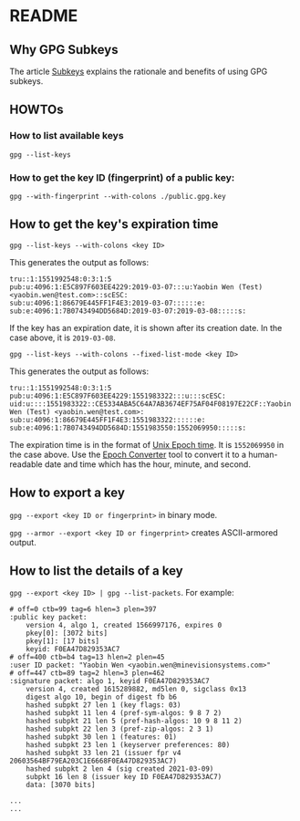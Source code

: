 # README

## Why GPG Subkeys

The article [Subkeys](https://wiki.debian.org/Subkeys) explains the rationale and benefits of using GPG subkeys.

## HOWTOs

### How to list available keys

`gpg --list-keys`

### How to get the key ID (fingerprint) of a public key:

`gpg --with-fingerprint --with-colons ./public.gpg.key`

## How to get the key's expiration time

`gpg --list-keys --with-colons <key ID>`

This generates the output as follows:

```
tru::1:1551992548:0:3:1:5
pub:u:4096:1:E5C897F603EE4229:2019-03-07:::u:Yaobin Wen (Test) <yaobin.wen@test.com>::scESC:
sub:u:4096:1:86679E445FF1F4E3:2019-03-07::::::e:
sub:e:4096:1:7B0743494DD5684D:2019-03-07:2019-03-08:::::s:
```

If the key has an expiration date, it is shown after its creation date. In the case above, it is `2019-03-08`.

`gpg --list-keys --with-colons --fixed-list-mode <key ID>`

This generates the output as follows:

```
tru::1:1551992548:0:3:1:5
pub:u:4096:1:E5C897F603EE4229:1551983322:::u:::scESC:
uid:u::::1551983322::CE5334ABA5C64A7AB3674EF75AF04F08197E22CF::Yaobin Wen (Test) <yaobin.wen@test.com>:
sub:u:4096:1:86679E445FF1F4E3:1551983322::::::e:
sub:e:4096:1:7B0743494DD5684D:1551983550:1552069950:::::s:
```

The expiration time is in the format of [Unix Epoch time](https://en.wikipedia.org/wiki/Unix_time). It is `1552069950` in the case above. Use the [Epoch Converter](https://www.epochconverter.com/) tool to convert it to a human-readable date and time which has the hour, minute, and second.

## How to export a key

`gpg --export <key ID or fingerprint>`  in binary mode.

`gpg --armor --export <key ID or fingerprint>` creates ASCII-armored output.

## How to list the details of a key

`gpg --export <key ID> | gpg --list-packets`. For example:

```
# off=0 ctb=99 tag=6 hlen=3 plen=397
:public key packet:
	version 4, algo 1, created 1566997176, expires 0
	pkey[0]: [3072 bits]
	pkey[1]: [17 bits]
	keyid: F0EA47D829353AC7
# off=400 ctb=b4 tag=13 hlen=2 plen=45
:user ID packet: "Yaobin Wen <yaobin.wen@minevisionsystems.com>"
# off=447 ctb=89 tag=2 hlen=3 plen=462
:signature packet: algo 1, keyid F0EA47D829353AC7
	version 4, created 1615289882, md5len 0, sigclass 0x13
	digest algo 10, begin of digest fb b6
	hashed subpkt 27 len 1 (key flags: 03)
	hashed subpkt 11 len 4 (pref-sym-algos: 9 8 7 2)
	hashed subpkt 21 len 5 (pref-hash-algos: 10 9 8 11 2)
	hashed subpkt 22 len 3 (pref-zip-algos: 2 3 1)
	hashed subpkt 30 len 1 (features: 01)
	hashed subpkt 23 len 1 (keyserver preferences: 80)
	hashed subpkt 33 len 21 (issuer fpr v4 20603564BF79EA203C1E6668F0EA47D829353AC7)
	hashed subpkt 2 len 4 (sig created 2021-03-09)
	subpkt 16 len 8 (issuer key ID F0EA47D829353AC7)
	data: [3070 bits]

...
...
```
